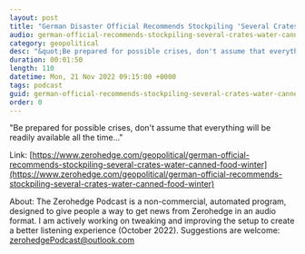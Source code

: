 ```yaml
---
layout: post
title: "German Disaster Official Recommends Stockpiling 'Several Crates' Of Water, Canned Food"
audio: german-official-recommends-stockpiling-several-crates-water-canned-food-winter-0
category: geopolitical
desc: "&quot;Be prepared for possible crises, don't assume that everything will be readily available all the time...&quot;"
duration: 00:01:50
length: 110
datetime: Mon, 21 Nov 2022 09:15:00 +0000
tags: podcast
guid: german-official-recommends-stockpiling-several-crates-water-canned-food-winter-0
order: 0
---
```

&quot;Be prepared for possible crises, don't assume that everything will be readily available all the time...&quot;

Link: [https://www.zerohedge.com/geopolitical/german-official-recommends-stockpiling-several-crates-water-canned-food-winter](https://www.zerohedge.com/geopolitical/german-official-recommends-stockpiling-several-crates-water-canned-food-winter)

About: The Zerohedge Podcast is a non-commercial, automated program, designed to give people a way to get news from Zerohedge in an audio format.  I am actively working on tweaking and improving the setup to create a better listening experience (October 2022).  Suggestions are welcome: [zerohedgePodcast@outlook.com](mailto:zerohedgePodcast@outlook.com)